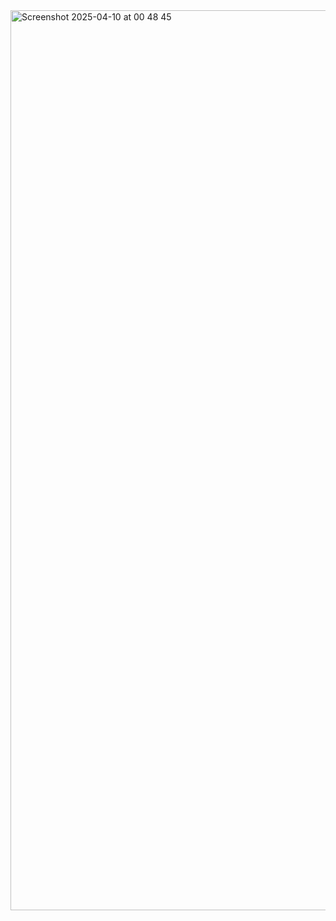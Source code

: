 <img width="1440" alt="Screenshot 2025-04-10 at 00 48 45" src="https://github.com/user-attachments/assets/06ea22d9-d755-4733-9553-5e706c08e17b" />
